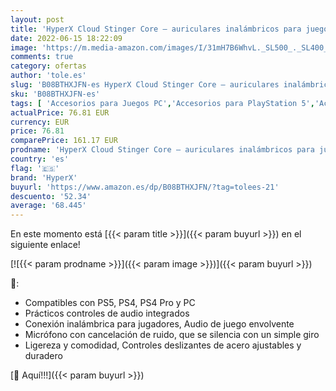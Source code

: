 ```yaml
---
layout: post
title: 'HyperX Cloud Stinger Core – auriculares inalámbricos para juegos de PS4 y PC; ligeros; controles deslizantes de acero duraderos  micrófono con cancelación de ruido'
date: 2022-06-15 18:22:09
image: 'https://m.media-amazon.com/images/I/31mH7B6WhvL._SL500_._SL400_.jpg'
comments: true
category: ofertas
author: 'tole.es'
slug: 'B08BTHXJFN-es HyperX Cloud Stinger Core – auriculares inalámbricos para...'
sku: 'B08BTHXJFN-es'
tags: [ 'Accesorios para Juegos PC','Accesorios para PlayStation 5','Accesorios para Xbox','Accesorios para Xbox One','Auriculares gaming para PC','Auriculares gaming para Xbox One','Auriculares para PlayStation 5','Electrónica','Hardware y juegos para PlayStation 5','Hardware y juegos para Xbox One','Juegos y Accesorios para PC','Sistemas heredados','Sistemas heredados de Xbox','Videojuegos','Xbox: Juegos, consolas y accesorios','hyperx','ps4','🇪🇸', ]
actualPrice: 76.81 EUR
currency: EUR
price: 76.81
comparePrice: 161.17 EUR
prodname: 'HyperX Cloud Stinger Core – auriculares inalámbricos para juegos de PS4 y PC; ligeros; controles deslizantes de acero duraderos  micrófono con cancelación de ruido'
country: 'es'
flag: '🇪🇸'
brand: 'HyperX'
buyurl: 'https://www.amazon.es/dp/B08BTHXJFN/?tag=tolees-21'
descuento: '52.34'
average: '68.445'
---
```


En este momento está [{{< param title >}}]({{< param buyurl >}}) en el siguiente enlace!

[![{{< param prodname >}}]({{< param image >}})]({{< param buyurl >}})

🔎:

- Compatibles con PS5, PS4, PS4 Pro y PC
- Prácticos controles de audio integrados
- Conexión inalámbrica para jugadores, Audio de juego envolvente
- Micrófono con cancelación de ruido, que se silencia con un simple giro
- Ligereza y comodidad, Controles deslizantes de acero ajustables y duradero

[🛒 Aquí!!!]({{< param buyurl >}})

